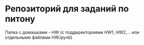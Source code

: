 # Репозиторий для заданий по питону
Папка с домашками - HW (с поддиректориями HW1, HW2,... или отдельными файлами HW.ipynb)
